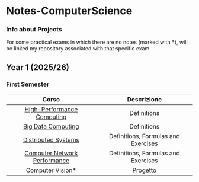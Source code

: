 # Notes-ComputerScience
### Info about Projects
For some practical exams in which there are no notes (marked with <strong>*</strong>), will be linked my repository associated with that specific exam.

## Year 1 (2025/26)
### First Semester
|Corso|Descrizione|
|:---:|:---------:|
|[High-Performance Computing](../../raw/main/Year1FirstSemester/High-Performance%20Computing/High-Performance%20Computing.pdf)|Definitions|
|[Big Data Computing](../../raw/main/Year1FirstSemester/Big%20Data%20Computing/Big%20Data%20Computing.pdf)|Definitions|
|[Distributed Systems](../../raw/main/Year1FirstSemester/Distributed%20Systems/Distributed%20Systems.pdf)|Definitions, Formulas and Exercises|
|[Computer Network Performance](../../raw/main/Year1FirstSemester/Computer%20Network%20Performance/Computer%20Network%20Performance.pdf)|Definitions, Formulas and Exercises|
|Computer Vision*|Progetto|